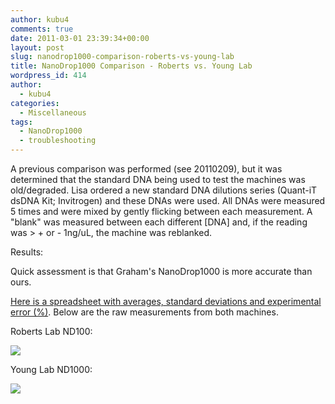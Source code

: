 ```yaml
---
author: kubu4
comments: true
date: 2011-03-01 23:39:34+00:00
layout: post
slug: nanodrop1000-comparison-roberts-vs-young-lab
title: NanoDrop1000 Comparison - Roberts vs. Young Lab
wordpress_id: 414
author:
  - kubu4
categories:
  - Miscellaneous
tags:
  - NanoDrop1000
  - troubleshooting
---
```


A previous comparison was performed (see 20110209), but it was determined that the standard DNA being used to test the machines was old/degraded. Lisa ordered a new standard DNA dilutions series (Quant-iT dsDNA Kit; Invitrogen) and these DNAs were used. All DNAs were measured 5 times and were mixed by gently flicking between each measurement. A "blank" was measured between each different [DNA] and, if the reading was > + or - 1ng/uL, the machine was reblanked.

Results:

Quick assessment is that Graham's NanoDrop1000 is more accurate than ours.

[Here is a spreadsheet with averages, standard deviations and experimental error (%)](https://spreadsheets4.google.com/ccc?hl=en&key=tSqYT6UZDXFLvxIq0XmCzFw&authkey=CICJ1-wC&hl=en#gid=0). Below are the raw measurements from both machines.

Roberts Lab ND100:

![](http://eagle.fish.washington.edu/Arabidopsis/20110301%20Roberts%20Lab%20Quant-iT%20Standards.jpg)

Young Lab ND1000:

![](http://eagle.fish.washington.edu/Arabidopsis/20110301%20Young%20Lab%20Quant-iT%20Standards.JPG)
